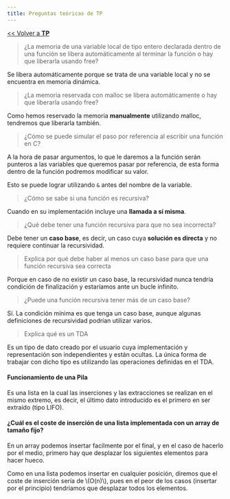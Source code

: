 ```yaml
---
title: Preguntas teóricas de TP
---
```


[&lt;&lt; Volver a **TP**](../tp.md)

> ¿La memoria de una variable local de tipo entero declarada dentro de una función se libera automáticamente al terminar la función o hay que liberarla usando free?

Se libera automáticamente porque se trata de una variable local y no se encuentra en memoria dinámica.

> ¿La memoria reservada con malloc se libera automáticamente o hay que liberarla usando free?

Como hemos reservado la memoria **manualmente** utilizando malloc, tendremos que liberarla también.

> ¿Cómo se puede simular el paso por referencia al escribir una función en C?

A la hora de pasar argumentos, lo que le daremos a la función serán punteros a las variables que queremos pasar por referencia, de esta forma dentro de la función podremos modificar su valor.

Esto se puede lograr utilizando `&` antes del nombre de la variable.

> ¿Cómo se sabe si una función es recursiva?

Cuando en su implementación incluye una **llamada a sí misma**.

> ¿Qué debe tener una función recursiva para que no sea incorrecta?

Debe tener un **caso base**, es decir, un caso cuya **solución es directa** y no requiere continuar la recursividad.

> Explica por qué debe haber al menos un caso base para que una función  recursiva sea correcta

Porque en caso de no existir un caso base, la recursividad nunca tendría condición de finalización y estaríamos ante un bucle infinito.

> ¿Puede una función recursiva tener más de un caso base?

Sí. La condición mínima es que tenga un caso base, aunque algunas definiciones de recursividad podrían utilizar varios.

> Explica qué es un TDA

Es un tipo de dato creado por el usuario cuya implementación y representación son independientes y están ocultas. La única forma de trabajar con dicho tipo es utilizando las operaciones definidas en el TDA.

#### Funcionamiento de una Pila

Es una lista en la cual las inserciones y las extracciones se realizan en el mismo extremo, es decir, el último dato introducido es el primero en ser extraído (tipo LIFO).

#### ¿Cuál es el coste de inserción de una lista implementada con un array de tamaño fijo?

En un array podemos insertar facilmente por el final, y en el caso de hacerlo por el medio, primero hay que desplazar los siguientes elementos para hacer hueco.

Como en una lista podemos insertar en cualquier posición, diremos que el coste de inserción sería de \\(O(n)\\), pues en el peor de los casos (insertar por el principio) tendríamos que desplazar todos los elementos.
